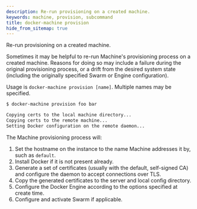 ```yaml
---
description: Re-run provisioning on a created machine.
keywords: machine, provision, subcommand
title: docker-machine provision
hide_from_sitemap: true
---
```


Re-run provisioning on a created machine.

Sometimes it may be helpful to re-run Machine's provisioning process on a
created machine.  Reasons for doing so may include a failure during the original
provisioning process, or a drift from the desired system state (including the
originally specified Swarm or Engine configuration).

Usage is `docker-machine provision [name]`.  Multiple names may be specified.

```bash
$ docker-machine provision foo bar

Copying certs to the local machine directory...
Copying certs to the remote machine...
Setting Docker configuration on the remote daemon...
```

The Machine provisioning process will:

1.  Set the hostname on the instance to the name Machine addresses it by, such
    as `default`.
2.  Install Docker if it is not present already.
3.  Generate a set of certificates (usually with the default, self-signed CA) and
    configure the daemon to accept connections over TLS.
4.  Copy the generated certificates to the server and local config directory.
5.  Configure the Docker Engine according to the options specified at create
    time.
6.  Configure and activate Swarm if applicable.
